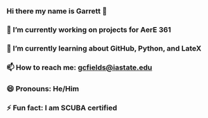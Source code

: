 ### Hi there my name is Garrett 👋

### 🔭 I’m currently working on projects for AerE 361
### 🌱 I’m currently learning about GitHub, Python, and LateX
### 📫 How to reach me: gcfields@iastate.edu
### 😄 Pronouns: He/Him
### ⚡ Fun fact: I am SCUBA certified

